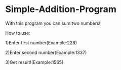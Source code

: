 # Simple-Addition-Program
With this program you can sum two numbers!

How to use:

1)Enter first number(Example:228)

2)Enter second number(Example:1337)

3)Get result!(Example:1565)
